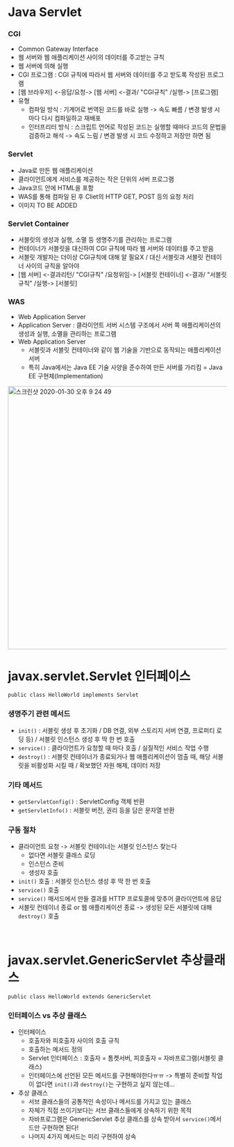 # Java Servlet

### CGI
 * Common Gateway Interface
 * 웹 서버와 웹 애플리케이션 사이의 데이터를 주고받는 규칙
 * 웹 서버에 의해 실행
 * CGI 프로그램 : CGI 규칙에 따라서 웹 서버와 데이터를 주고 받도록 작성된 프로그램
 * [웹 브라우저] <-응답/요청-> [웹 서버] <-결과/ "CGI규칙" /실행-> [프로그램]
 * 유형
    * 컴파일 방식 : 기계어로 번역된 코드를 바로 실행 -> 속도 빠름 / 변경 발생 시 마다 다시 컴파일하고 재배포
    * 인터프리터 방식 : 스크립트 언어로 작성된 코드는 실행할 때마다 코드의 문법을 검증하고 해석 -> 속도 느림 / 변경 발생 시 코드 수정하고 저장만 하면 됨

### Servlet
 * Java로 만든 웹 애플리케이션
 * 클라이언트에게 서비스를 제공하는 작은 단위의 서버 프로그램
 * Java코드 안에 HTML을 포함
 * WAS를 통해 컴파일 된 후 Cliet의 HTTP GET, POST 등의 요청 처리
 * 이미지 TO BE ADDED

### Servlet Container
 * 서블릿의 생성과 실행, 소멸 등 생명주기를 관리하는 프로그램
 * 컨테이너가 서블릿을 대신하여 CGI 규칙에 따라 웹 서버와 데이터를 주고 받음
 * 서블릿 개발자는 더이상 CGI규칙에 대해 알 필요X / 대신 서블릿과 서블릿 컨테이너 사이의 규칙을 알아야
 * [웹 서버] <-결과리턴/ "CGI규칙" /요청위임-> [서블릿 컨테이너] <-결과/ "서블릿규칙" /실행-> [서블릿]

### WAS
 * Web Application Server
 * Application Server : 클라이언트 서버 시스템 구조에서 서버 쪽 애플리케이션의 생성과 실행, 소멸을 관리하는 프로그램
 * Web Application Server
    * 서블릿과 서블릿 컨테이너와 같이 웹 기술을 기반으로 동작되는 애플리케이션 서버
    * 특히 Java에서는 Java EE 기술 사양을 준수하여 만든 서버를 가리킴 = Java EE 구현체(Implementation)

<img width="604" alt="스크린샷 2020-01-30 오후 9 24 49" src="https://user-images.githubusercontent.com/24239447/73449657-03c40980-43a7-11ea-94dc-7c9c4ddf8dff.png">

</br>

# javax.servlet.Servlet 인터페이스
`public class HelloWorld implements Servlet`

### 생명주기 관련 메서드
 * `init()` : 서블릿 생성 후 초기화 / DB 연결, 외부 스토리지 서버 연결, 프로퍼티 로딩 등) / 서블릿 인스턴스 생성 후 딱 한 번 호출
 * `service()` : 클라이언트가 요청할 때 마다 호출 / 실질적인 서비스 작업 수행
 * `destroy()` : 서블릿 컨테이너가 종료되거나 웹 애플리케이션이 멈출 때, 해당 서블릿을 비활성화 시킬 때 / 확보했던 자원 해제, 데이터 저장

### 기타 메서드
 * `getServletConfig()` : ServletConfig 객체 반환
 * `getServletInfo()` : 서블릿 버전, 권리 등을 담은 문자열 반환

###  구동 절차
 * 클라이언트 요청 -> 서블릿 컨테이너는 서블릿 인스턴스 찾는다
    * 없다면 서블릿 클래스 로딩
    * 인스턴스 준비
    * 생성자 호출
 * `init()` 호출 : 서블릿 인스턴스 생성 후 딱 한 번 호출
 * `service()` 호출
 * `service()` 매서드에서 만들 결과를 HTTP 프로토콜에 맞추어 클라이언트에 응답
 * 서블릿 컨테이너 종료 or 웹 애플리케이션 종료 -> 생성된 모든 서블릿에 대해 `destroy()` 호출

</br>

# javax.servlet.GenericServlet 추상클래스
`public class HelloWorld extends GenericServlet`

### 인터페이스 vs 추상 클래스
 * 인터페이스
    * 호출자와 피호출자 사이의 호출 규칙
    * 호출하는 메서드 정의
    * Servlet 인터페이스 : 호출자 = 톰켓서버, 피호출자 = 자바프로그램(서블릿 클래스)
    * 인터페이스에 선언된 모든 메서드를 구현해야한다ㅠㅠ -> 특별히 준비할 작업이 없다면 `init()`과 `destroy()`는 구현하고 싶지 않는데...
 * 추상 클래스
    * 서브 클래스들의 공통적인 속성이나 메서드를 가지고 있는 클래스
    * 자체가 직접 쓰이기보다는 서브 클래스들에게 상속하기 위한 목적
    * 자바프로그램은 GenericServlet 추상 클래스를 상속 받아서 `service()`메서드만 구현하면 된다!
    * 나머지 4가지 메서드는 미리 구현하여 상속
